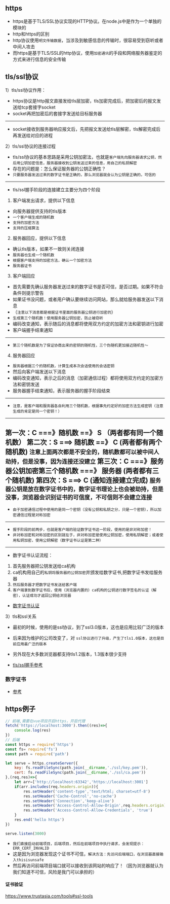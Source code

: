 ## https
* https是基于TLS/SSL协议实现的HTTP协议。在node.js中是作为一个单独的模块的
* http和https的区别
* http协议使用`明文传输数据`，当涉及到敏感信息的传输时，很容易受到窃听或者中间人攻击
* 而https是基于TLS/SSL的http协议，使用`加密通讯`的手段和网络服务器鉴定的方式来进行信息的安全传输

## tls/ssl协议
1）tls/ssl协议作用：
* https协议是http报文直接发给tls层加密，tls加密完成后，把加密后的报文发送给tcp套接字socket
* socket再把加密后的套接字发送给目标服务器
---
* socket接收到服务器响应报文后，先把报文发送给tls层解密，tls解密完成后再发送给对应的进程

2）tls/ssl协议的连接过程
* tls/ssl协议的基本思路是采用公钥加密法，也就是`客户端先向服务器请求公钥，然后用公钥加密信息，服务器接收到公钥发送过来的信息，用自己的私钥解密`
* 存在的问题是：怎么保证服务器的公钥正确性？
* `只要服务器发送过来的数字证书是正确的，那么浏览器就会认为公钥是正确的，可信的`
---
* tls/ssl握手阶段的连接建立主要分为四个阶段
1. 客户端发出请求，提供以下信息
* 向服务器提供支持的tls版本
* `一个客户端生成的随机数`
* `支持的加密方法`
* `支持的压缩算法`
2. 服务器回应，提供以下信息
* 确认tls版本，如果不一致则关闭连接
* `服务器也生成一个随机数`
* `根据客户端支持的加密方法，确认一个加密方法`
* `服务器证书`
3. 客户端回应
* 首先需要先确认服务器发送过来的数字证书是否可信，是否过期。如果不符合条件则提示警告
* 如果证书没问题，或者用户确认要继续访问网站，那么就给服务器发送以下消息
* （`注意以下消息都是根据证书里面的服务器公钥进行加密的`）
* `生成第三个随机数！使用服务器公钥加密，防止被窃听`
* 编码改变通知，表示随后的消息都将使用双方约定的加密方法和密钥进行加密
* 客户端握手结束通知
---
* `第三个随机数是为了保证协商出来的密钥的随机性，三个伪随机更加接近随机性～`
4. 服务器回应
* `服务器根据三个的随机数，计算生成本次会话使用的会话密钥`
* 然后向客户端发送以下消息
* 编码改变通知，表示之后的消息（加密通信过程）都将使用双方约定的加密方法和密钥发送
* 服务器握手结束通知，表示服务器的握手阶段结束
---
* `注意，是客户端和服务器各自利用三个随机数，根据事先约定好的加密方法生成密钥（注意生成的肯定是同一个密钥！）`
---
第一次：C ===》随机数  ==》 S  （两者都有同一个随机数）
第二次：S ===> 随机数  ==》 C  (两者都有两个随机数)
`注意上面两次都是不安全的，随机数都可以被中间人劫持，但是没事，因为连接还没建立`
第三次：C ===》服务器公钥加密第三个随机数  ===》 服务器 (两者都有三个随机数)
第四次：S ===> C  (通知连接建立完成)
`服务器公钥是放在数字证书中的，数字证书理论上也会被劫持，但是没事，浏览器会识别证书的可信度，不可信则不会建立连接`
---
* `由于加密通信过程中使用的是同一个密钥（没有公钥和私钥之分，只是一个密钥），所以加密通信过程是对称加密`
---
* `握手阶段的前两步，也就是客户端的验证数字证书这一阶段，使用的是非对称加密！`
* `非对称加密和对称加密的区别就在于，非对称加密是使用公钥加密，使用私钥解密；或者使用私钥加密，使用公钥解密（数字证书认证是第二种）`
---
* 数字证书认证流程：
1. 首先服务器把公钥发送给ca机构
2. ca机构用自己的`私钥将服务器的公钥加密`并颁发给数字证书,把数字证书发给服务器
3. `然后服务器才把数字证书发送给客户端`
4. `客户端拿到数字证书后，使用（浏览器内置的）ca机构的公钥进行数字签名的认证（解密），认证成功才返回公钥给浏览器`
* [数字证书认证]("https://www.cnblogs.com/fengf233/p/11775415.html")

3）tls和ssl关系
* 最初的时候，使用的是ssl协议，到了ssl3.0版本，这也是应用比较广泛的版本
* 后来因为维护的公司改变了，对 `ssl协议进行了升级，产生了tls1.0版本，这也是目前应用最广泛的版本`
* 另外现在大多数浏览器都支持tls1.2版本，1.3版本很少支持

* [tls/ssl握手参考]('https://www.ruanyifeng.com/blog/2014/02/ssl_tls.html)

### 数字证书
* [参考]("https://www.ruanyifeng.com/blog/2011/08/what_is_a_digital_signature.html")

## https例子
```javascript
// 前端,需要在vue项目开启https，开启代理
fetch('https://localhost:3000').then((res)=>{
    console.log(res)
})
// 后端
const https = require('https')
const fs= require('fs')
const path = require('path')

let serve = https.createServer({
    key: fs.readFileSync(path.join(__dirname,'./ssl/key.pem')),
    cert: fs.readFileSync(path.join(__dirname,'./ssl/ca.pem'))
},(req,res)=>{
    let arr=['http://localhost:63342','https://localhost:3001']
    if(arr.includes(req.headers.origin)){
        res.setHeader('content-type','text/html; charset=utf-8')
        res.setHeader('Cache-Control','no-cache')
        res.setHeader('Connection','keep-alive')
        res.setHeader('Access-Control-Allow-Origin',req.headers.origin) // req.headers.origin
        res.setHeader('Access-Control-Allow-Credentials', 'true')
    }
    res.end('hello https')
})

serve.listen(3000)
```
* `我们直接启动前端项目，后端项目，然后在前端项目中执行请求，会发现提示：ERR_CERT_INVALID`
* 这是因为浏览器发现这个证书不可信，`解决方法：先访问后端端口，在浏览器直接输入thisisunsafe`
* 然后再访问前端项目端口就可以接收到该网站的响应了！（因为浏览器就认为我们知道不可信，风险是我门可以承担的）

#### 证书验证
https://www.trustasia.com/tools#ssl-tools
